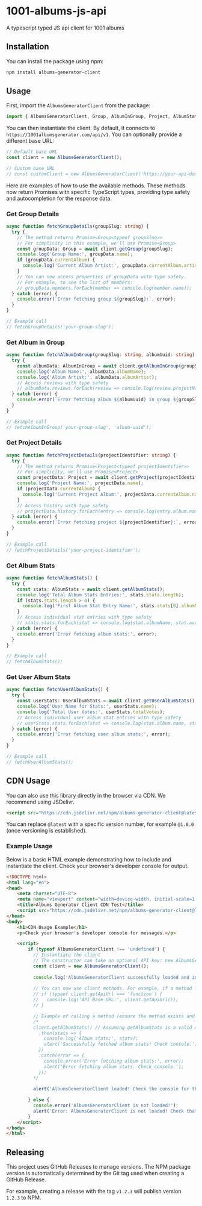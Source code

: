 # 1001-albums-js-api
A typescript typed JS api client for 1001 albums

## Installation

You can install the package using npm:

```bash
npm install albums-generator-client
```

## Usage

First, import the `AlbumsGeneratorClient` from the package:

```typescript
import { AlbumsGeneratorClient, Group, AlbumInGroup, Project, AlbumStats, UserAlbumStats } from 'albums-generator-client';
```

You can then instantiate the client. By default, it connects to `https://1001albumsgenerator.com/api/v1`. You can optionally provide a different base URL:

```typescript
// Default base URL
const client = new AlbumsGeneratorClient();

// Custom base URL
// const customClient = new AlbumsGeneratorClient('https://your-api-domain.com/api/v1');
```

Here are examples of how to use the available methods. These methods now return Promises with specific TypeScript types, providing type safety and autocompletion for the response data.

### Get Group Details

```typescript
async function fetchGroupDetails(groupSlug: string) {
  try {
    // The method returns Promise<Group<typeof groupSlug>>
    // For simplicity in this example, we'll use Promise<Group>
    const groupData: Group = await client.getGroup(groupSlug);
    console.log('Group Name:', groupData.name);
    if (groupData.currentAlbum) {
      console.log('Current Album Artist:', groupData.currentAlbum.artist);
    }
    // You can now access properties of groupData with type safety.
    // For example, to see the list of members:
    // groupData.members.forEach(member => console.log(member.name));
  } catch (error) {
    console.error(`Error fetching group ${groupSlug}:`, error);
  }
}

// Example call
// fetchGroupDetails('your-group-slug');
```

### Get Album in Group

```typescript
async function fetchAlbumInGroup(groupSlug: string, albumUuid: string) {
  try {
    const albumData: AlbumInGroup = await client.getAlbumInGroup(groupSlug, albumUuid);
    console.log('Album Name:', albumData.albumName);
    console.log('Album Artist:', albumData.albumArtist);
    // Access reviews with type safety
    // albumData.reviews.forEach(review => console.log(review.projectName, review.rating));
  } catch (error) {
    console.error(`Error fetching album ${albumUuid} in group ${groupSlug}:`, error);
  }
}

// Example call
// fetchAlbumInGroup('your-group-slug', 'album-uuid');
```

### Get Project Details

```typescript
async function fetchProjectDetails(projectIdentifier: string) {
  try {
    // The method returns Promise<Project<typeof projectIdentifier>>
    // For simplicity, we'll use Promise<Project>
    const projectData: Project = await client.getProject(projectIdentifier);
    console.log('Project Name:', projectData.name);
    if (projectData.currentAlbum) {
      console.log('Current Project Album:', projectData.currentAlbum.name);
    }
    // Access history with type safety
    // projectData.history.forEach(entry => console.log(entry.album.name, entry.rating));
  } catch (error) {
    console.error(`Error fetching project ${projectIdentifier}:`, error);
  }
}

// Example call
// fetchProjectDetails('your-project-identifier');
```

### Get Album Stats

```typescript
async function fetchAlbumStats() {
  try {
    const stats: AlbumStats = await client.getAlbumStats();
    console.log('Total Album Stats Entries:', stats.stats.length);
    if (stats.stats.length > 0) {
      console.log('First Album Stat Entry Name:', stats.stats[0].albumName);
    }
    // Access individual stat entries with type safety
    // stats.stats.forEach(stat => console.log(stat.albumName, stat.averageRating));
  } catch (error) {
    console.error('Error fetching album stats:', error);
  }
}

// Example call
// fetchAlbumStats();
```

### Get User Album Stats

```typescript
async function fetchUserAlbumStats() {
  try {
    const userStats: UserAlbumStats = await client.getUserAlbumStats();
    console.log('User Name for Stats:', userStats.name);
    console.log('Total User Votes:', userStats.totalVotes);
    // Access individual user album stat entries with type safety
    // userStats.stats.forEach(stat => console.log(stat.album.name, stat.rating));
  } catch (error) {
    console.error('Error fetching user album stats:', error);
  }
}

// Example call
// fetchUserAlbumStats();
```

## CDN Usage

You can also use this library directly in the browser via CDN. We recommend using JSDelivr.

```html
<script src="https://cdn.jsdelivr.net/npm/albums-generator-client@latest/dist/client.umd.js"></script>
```
You can replace `@latest` with a specific version number, for example `@1.0.0` (once versioning is established).

### Example Usage

Below is a basic HTML example demonstrating how to include and instantiate the client. Check your browser's developer console for output.

```html
<!DOCTYPE html>
<html lang="en">
<head>
    <meta charset="UTF-8">
    <meta name="viewport" content="width=device-width, initial-scale=1.0">
    <title>Albums Generator Client CDN Test</title>
    <script src="https://cdn.jsdelivr.net/npm/albums-generator-client@latest/dist/client.umd.js"></script>
</head>
<body>
    <h1>CDN Usage Example</h1>
    <p>Check your browser's developer console for messages.</p>

    <script>
        if (typeof AlbumsGeneratorClient !== 'undefined') {
          // Instantiate the client
          // The constructor can take an optional API key: new AlbumsGeneratorClient('YOUR_API_KEY');
          const client = new AlbumsGeneratorClient(); 
          
          console.log('AlbumsGeneratorClient successfully loaded and instantiated:', client);
          
          // You can now use client methods. For example, if a method like `client.getApiUrl()` exists:
          // if (typeof client.getApiUrl === 'function') {
          //   console.log('API Base URL:', client.getApiUrl());
          // }

          // Example of calling a method (ensure the method exists and you handle promises):
          /*
          client.getAlbumStats() // Assuming getAlbumStats is a valid method
            .then(stats => {
              console.log('Album stats:', stats);
              alert('Successfully fetched album stats! Check console.');
            })
            .catch(error => {
              console.error('Error fetching album stats:', error);
              alert('Error fetching album stats. Check console.');
            });
          */
          
          alert('AlbumsGeneratorClient loaded! Check the console for the client object and messages.');

        } else {
          console.error('AlbumsGeneratorClient is not loaded!');
          alert('Error: AlbumsGeneratorClient is not loaded! Check that the script URL is correct.');
        }
    </script>
</body>
</html>
```

## Releasing

This project uses GitHub Releases to manage versions. The NPM package version is automatically determined by the Git tag used when creating a GitHub Release.

For example, creating a release with the tag `v1.2.3` will publish version `1.2.3` to NPM.